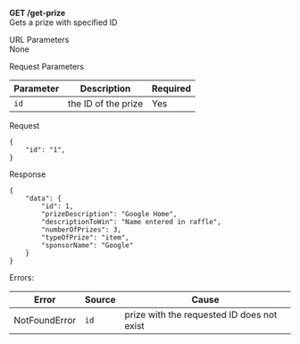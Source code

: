 **GET /get-prize** <br />
Gets a prize with specified ID

URL Parameters <br />
None

Request Parameters <br />

| Parameter        | Description           | Required  |
| ---------------- | --------------------- | --------- |
| `id` | the ID of the prize  | Yes |

Request
```
{
	"id": "1",
}
```

Response
```
{
	"data": {
		"id": 1,
		"prizeDescription": "Google Home",
		"descriptionToWin": "Name entered in raffle",
	  	"numberOfPrizes": 3,
	  	"typeOfPrize": "item",
		"sponsorName": "Google"
	}
}
```

Errors: <br>

| Error        | Source | Cause  |
| ------------ | ------ | ------ |
| NotFoundError | `id` | prize with the requested ID does not exist |
